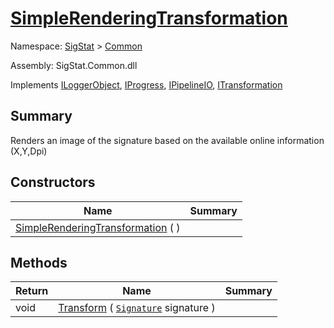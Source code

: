 # [SimpleRenderingTransformation](./SimpleRenderingTransformation.md)

Namespace: [SigStat]() > [Common](./README.md)

Assembly: SigStat.Common.dll

Implements [ILoggerObject](./ILoggerObject.md), [IProgress](./Helpers/IProgress.md), [IPipelineIO](./Pipeline/IPipelineIO.md), [ITransformation](./ITransformation.md)

## Summary
Renders an image of the signature based on the available online information (X,Y,Dpi)

## Constructors

| Name | Summary | 
| --- | --- | 
| [SimpleRenderingTransformation](./../../ctor/SimpleRenderingTransformation-100663460.md) (  ) |  | 


## Methods

| Return | Name | Summary | 
| --- | --- | --- | 
| void | [Transform](./Methods/SimpleRenderingTransformation-100663459.md) ( [`Signature`](./Signature.md) signature ) |  | 


